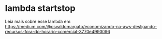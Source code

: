 # lambda startstop

Leia mais sobre esse lambda em: https://medium.com/@osvaldomargato/economizando-na-aws-desligando-recursos-fora-do-horario-comercial-3770e4993096
